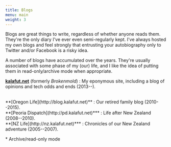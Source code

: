 ```yaml
---
title: Blogs
menu: main
weight: 3
---
```


Blogs are great things to write, regardless of whether anyone reads them. They're the only diary I've ever even
semi-regularly kept. I've always hosted my own blogs and feel strongly that entrusting your autobiography
only to Twitter and/or Facebook is a risky idea.

A number of blogs have accumulated over the years. They're usually associated with some phase of my (our)
life, and I like the idea of putting them in read-only/archive mode when appropriate.


**[kalafut.net](http://kalafut.net)** (formerly *Brokenmold*)
: My eponymous site, including a blog of opinions and tech odds and ends (2013--).

<br>
**[Oregon Life](http://blog.kalafut.net)**
: Our retired family blog (2010--2015).

<br>
**[Peoria Dispatch](http://pd.kalafut.net)***
: Life after New Zealand (2008--2010).

<br>
**[NZ Life](http://nz.kalafut.net)***
: Chronicles of our New Zealand adventure (2005--2007).

\* Archive/read-only mode

